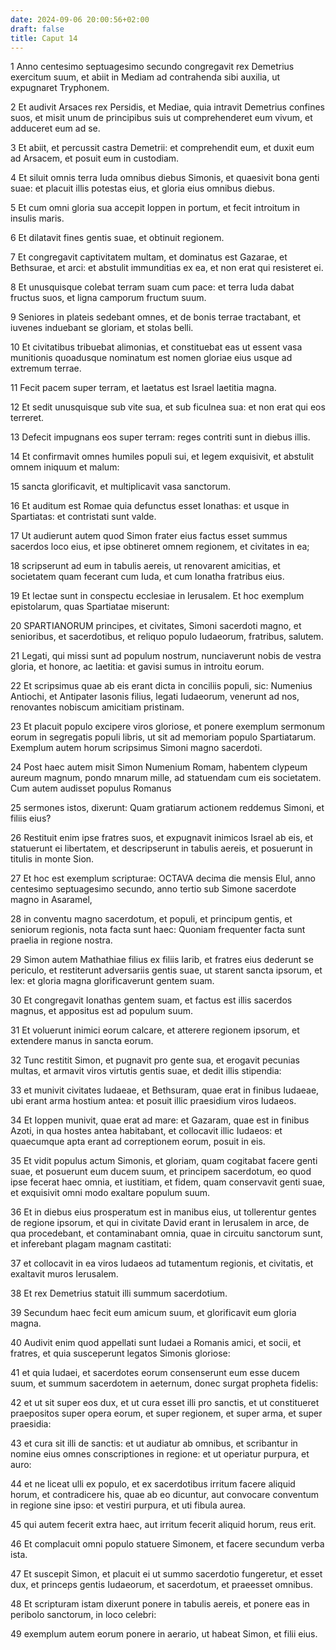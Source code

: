 ```yaml
---
date: 2024-09-06 20:00:56+02:00
draft: false
title: Caput 14
---
```





1 Anno centesimo septuagesimo secundo congregavit rex Demetrius exercitum suum, et abiit in Mediam ad contrahenda sibi auxilia, ut expugnaret Tryphonem.

2 Et audivit Arsaces rex Persidis, et Mediae, quia intravit Demetrius confines suos, et misit unum de principibus suis ut comprehenderet eum vivum, et adduceret eum ad se.

3 Et abiit, et percussit castra Demetrii: et comprehendit eum, et duxit eum ad Arsacem, et posuit eum in custodiam.

4 Et siluit omnis terra Iuda omnibus diebus Simonis, et quaesivit bona genti suae: et placuit illis potestas eius, et gloria eius omnibus diebus.

5 Et cum omni gloria sua accepit Ioppen in portum, et fecit introitum in insulis maris.

6 Et dilatavit fines gentis suae, et obtinuit regionem.

7 Et congregavit captivitatem multam, et dominatus est Gazarae, et Bethsurae, et arci: et abstulit immunditias ex ea, et non erat qui resisteret ei.

8 Et unusquisque colebat terram suam cum pace: et terra Iuda dabat fructus suos, et ligna camporum fructum suum.

9 Seniores in plateis sedebant omnes, et de bonis terrae tractabant, et iuvenes induebant se gloriam, et stolas belli.

10 Et civitatibus tribuebat alimonias, et constituebat eas ut essent vasa munitionis quoadusque nominatum est nomen gloriae eius usque ad extremum terrae.

11 Fecit pacem super terram, et laetatus est Israel laetitia magna.

12 Et sedit unusquisque sub vite sua, et sub ficulnea sua: et non erat qui eos terreret.

13 Defecit impugnans eos super terram: reges contriti sunt in diebus illis.

14 Et confirmavit omnes humiles populi sui, et legem exquisivit, et abstulit omnem iniquum et malum:

15 sancta glorificavit, et multiplicavit vasa sanctorum.

16 Et auditum est Romae quia defunctus esset Ionathas: et usque in Spartiatas: et contristati sunt valde.

17 Ut audierunt autem quod Simon frater eius factus esset summus sacerdos loco eius, et ipse obtineret omnem regionem, et civitates in ea;

18 scripserunt ad eum in tabulis aereis, ut renovarent amicitias, et societatem quam fecerant cum Iuda, et cum Ionatha fratribus eius.

19 Et lectae sunt in conspectu ecclesiae in Ierusalem. Et hoc exemplum epistolarum, quas Spartiatae miserunt:

20 SPARTIANORUM principes, et civitates, Simoni sacerdoti magno, et senioribus, et sacerdotibus, et reliquo populo Iudaeorum, fratribus, salutem.

21 Legati, qui missi sunt ad populum nostrum, nunciaverunt nobis de vestra gloria, et honore, ac laetitia: et gavisi sumus in introitu eorum.

22 Et scripsimus quae ab eis erant dicta in conciliis populi, sic: Numenius Antiochi, et Antipater Iasonis filius, legati Iudaeorum, venerunt ad nos, renovantes nobiscum amicitiam pristinam.

23 Et placuit populo excipere viros gloriose, et ponere exemplum sermonum eorum in segregatis populi libris, ut sit ad memoriam populo Spartiatarum. Exemplum autem horum scripsimus Simoni magno sacerdoti.

24 Post haec autem misit Simon Numenium Romam, habentem clypeum aureum magnum, pondo mnarum mille, ad statuendam cum eis societatem. Cum autem audisset populus Romanus

25 sermones istos, dixerunt: Quam gratiarum actionem reddemus Simoni, et filiis eius?

26 Restituit enim ipse fratres suos, et expugnavit inimicos Israel ab eis, et statuerunt ei libertatem, et descripserunt in tabulis aereis, et posuerunt in titulis in monte Sion.

27 Et hoc est exemplum scripturae: OCTAVA decima die mensis Elul, anno centesimo septuagesimo secundo, anno tertio sub Simone sacerdote magno in Asaramel,

28 in conventu magno sacerdotum, et populi, et principum gentis, et seniorum regionis, nota facta sunt haec: Quoniam frequenter facta sunt praelia in regione nostra.

29 Simon autem Mathathiae filius ex filiis Iarib, et fratres eius dederunt se periculo, et restiterunt adversariis gentis suae, ut starent sancta ipsorum, et lex: et gloria magna glorificaverunt gentem suam.

30 Et congregavit Ionathas gentem suam, et factus est illis sacerdos magnus, et appositus est ad populum suum.

31 Et voluerunt inimici eorum calcare, et atterere regionem ipsorum, et extendere manus in sancta eorum.

32 Tunc restitit Simon, et pugnavit pro gente sua, et erogavit pecunias multas, et armavit viros virtutis gentis suae, et dedit illis stipendia:

33 et munivit civitates Iudaeae, et Bethsuram, quae erat in finibus Iudaeae, ubi erant arma hostium antea: et posuit illic praesidium viros Iudaeos.

34 Et Ioppen munivit, quae erat ad mare: et Gazaram, quae est in finibus Azoti, in qua hostes antea habitabant, et collocavit illic Iudaeos: et quaecumque apta erant ad correptionem eorum, posuit in eis.

35 Et vidit populus actum Simonis, et gloriam, quam cogitabat facere genti suae, et posuerunt eum ducem suum, et principem sacerdotum, eo quod ipse fecerat haec omnia, et iustitiam, et fidem, quam conservavit genti suae, et exquisivit omni modo exaltare populum suum.

36 Et in diebus eius prosperatum est in manibus eius, ut tollerentur gentes de regione ipsorum, et qui in civitate David erant in Ierusalem in arce, de qua procedebant, et contaminabant omnia, quae in circuitu sanctorum sunt, et inferebant plagam magnam castitati:

37 et collocavit in ea viros Iudaeos ad tutamentum regionis, et civitatis, et exaltavit muros Ierusalem.

38 Et rex Demetrius statuit illi summum sacerdotium.

39 Secundum haec fecit eum amicum suum, et glorificavit eum gloria magna.

40 Audivit enim quod appellati sunt Iudaei a Romanis amici, et socii, et fratres, et quia susceperunt legatos Simonis gloriose:

41 et quia Iudaei, et sacerdotes eorum consenserunt eum esse ducem suum, et summum sacerdotem in aeternum, donec surgat propheta fidelis:

42 et ut sit super eos dux, et ut cura esset illi pro sanctis, et ut constitueret praepositos super opera eorum, et super regionem, et super arma, et super praesidia:

43 et cura sit illi de sanctis: et ut audiatur ab omnibus, et scribantur in nomine eius omnes conscriptiones in regione: et ut operiatur purpura, et auro:

44 et ne liceat ulli ex populo, et ex sacerdotibus irritum facere aliquid horum, et contradicere his, quae ab eo dicuntur, aut convocare conventum in regione sine ipso: et vestiri purpura, et uti fibula aurea.

45 qui autem fecerit extra haec, aut irritum fecerit aliquid horum, reus erit.

46 Et complacuit omni populo statuere Simonem, et facere secundum verba ista.

47 Et suscepit Simon, et placuit ei ut summo sacerdotio fungeretur, et esset dux, et princeps gentis Iudaeorum, et sacerdotum, et praeesset omnibus.

48 Et scripturam istam dixerunt ponere in tabulis aereis, et ponere eas in peribolo sanctorum, in loco celebri:

49 exemplum autem eorum ponere in aerario, ut habeat Simon, et filii eius.

